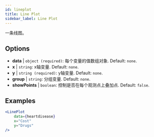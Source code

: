 ```yaml
---
id: lineplot
title: Line Plot
sidebar_label: Line Plot
---
```


一条线图。

## Options

* __data__ | `object (required)`: 每个变量的值数组对象. Default: `none`.
* __x__ | `string`: x轴变量. Default: `none`.
* __y__ | `string (required)`: y轴变量. Default: `none`.
* __group__ | `string`: 分组变量. Default: `none`.
* __showPoints__ | `boolean`: 控制是否在每个观测点上叠加点. Default: `false`.


## Examples

```jsx live
<LinePlot 
    data={heartdisease} 
    x="Cost"
    y="Drugs"
/>
```

